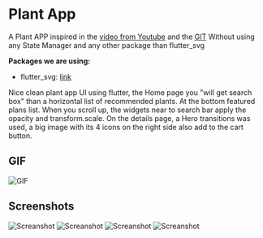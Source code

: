 # Plant App

A Plant APP inspired in the [video from Youtube](https://youtu.be/LN668OAUrK4) and the [GIT](https://github.com/abuanwar072/Plant-App-Flutter-UI)
Without using any State Manager and any other package than flutter_svg

**Packages we are using:**

- flutter_svg: [link](https://pub.dev/packages/flutter_svg)

Nice clean plant app UI using flutter, the Home page you "will get search box" than a horizontal list of recommended plants. At the bottom featured plans list.
When you scroll up, the widgets near to search bar apply the opacity and transform.scale.
On the details page, a Hero transitions was used, a big image with its 4 icons on the right side also add to the cart button.

## GIF
![GIF](https://github.com/laguierre/plant_app/blob/master/screenshots/plant%20app.gif)
## Screenshots
![Screanshot](https://github.com/laguierre/plant_app/blob/master/screenshots/2.png)
![Screanshot](https://github.com/laguierre/plant_app/blob/master/screenshots/3.png)
![Screanshot](https://github.com/laguierre/plant_app/blob/master/screenshots/4.png)
![Screanshot](https://github.com/laguierre/plant_app/blob/master/screenshots/5.png)
